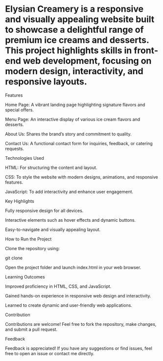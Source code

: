 # Elysian Creamery is a responsive and visually appealing website built to showcase a delightful range of premium ice creams and desserts. This project highlights skills in front-end web development, focusing on modern design, interactivity, and responsive layouts.

Features

Home Page: A vibrant landing page highlighting signature flavors and special offers.

Menu Page: An interactive display of various ice cream flavors and desserts.

About Us: Shares the brand’s story and commitment to quality.

Contact Us: A functional contact form for inquiries, feedback, or catering requests.

Technologies Used

HTML: For structuring the content and layout.

CSS: To style the website with modern designs, animations, and responsive features.

JavaScript: To add interactivity and enhance user engagement.

Key Highlights

Fully responsive design for all devices.

Interactive elements such as hover effects and dynamic buttons.

Easy-to-navigate and visually appealing layout.

How to Run the Project

Clone the repository using:

git clone <repository-url>

Open the project folder and launch index.html in your web browser.

Learning Outcomes

Improved proficiency in HTML, CSS, and JavaScript.

Gained hands-on experience in responsive web design and interactivity.

Learned to create dynamic and user-friendly web applications.

Contribution

Contributions are welcome! Feel free to fork the repository, make changes, and submit a pull request.

Feedback

Feedback is appreciated! If you have any suggestions or find issues, feel free to open an issue or contact me directly.

